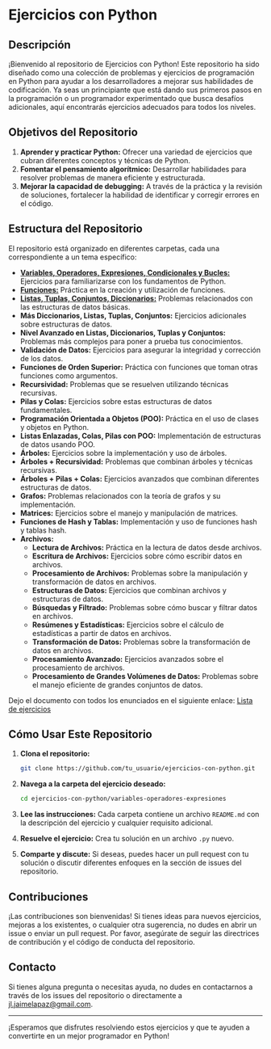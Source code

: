 # Ejercicios con Python

## Descripción

¡Bienvenido al repositorio de Ejercicios con Python! Este repositorio ha sido diseñado como una colección de problemas y ejercicios de programación en Python para ayudar a los desarrolladores a mejorar sus habilidades de codificación. Ya seas un principiante que está dando sus primeros pasos en la programación o un programador experimentado que busca desafíos adicionales, aquí encontrarás ejercicios adecuados para todos los niveles.

## Objetivos del Repositorio

1. **Aprender y practicar Python:** Ofrecer una variedad de ejercicios que cubran diferentes conceptos y técnicas de Python.
2. **Fomentar el pensamiento algorítmico:** Desarrollar habilidades para resolver problemas de manera eficiente y estructurada.
3. **Mejorar la capacidad de debugging:** A través de la práctica y la revisión de soluciones, fortalecer la habilidad de identificar y corregir errores en el código.

## Estructura del Repositorio

El repositorio está organizado en diferentes carpetas, cada una correspondiente a un tema específico:

- **[Variables, Operadores, Expresiones, Condicionales y Bucles:](./01_Variables_Operadores_Expresiones_Condicionales_Bucles)** Ejercicios para familiarizarse con los fundamentos de Python.
- **[Funciones:](./02_Funciones)** Práctica en la creación y utilización de funciones.
- **[Listas, Tuplas, Conjuntos, Diccionarios:](./03_Listas_Tuplas_Conjuntos_Diccionarios)** Problemas relacionados con las estructuras de datos básicas.
- **Más Diccionarios, Listas, Tuplas, Conjuntos:** Ejercicios adicionales sobre estructuras de datos.
- **Nivel Avanzado en Listas, Diccionarios, Tuplas y Conjuntos:** Problemas más complejos para poner a prueba tus conocimientos.
- **Validación de Datos:** Ejercicios para asegurar la integridad y corrección de los datos.
- **Funciones de Orden Superior:** Práctica con funciones que toman otras funciones como argumentos.
- **Recursividad:** Problemas que se resuelven utilizando técnicas recursivas.
- **Pilas y Colas:** Ejercicios sobre estas estructuras de datos fundamentales.
- **Programación Orientada a Objetos (POO):** Práctica en el uso de clases y objetos en Python.
- **Listas Enlazadas, Colas, Pilas con POO:** Implementación de estructuras de datos usando POO.
- **Árboles:** Ejercicios sobre la implementación y uso de árboles.
- **Árboles + Recursividad:** Problemas que combinan árboles y técnicas recursivas.
- **Árboles + Pilas + Colas:** Ejercicios avanzados que combinan diferentes estructuras de datos.
- **Grafos:** Problemas relacionados con la teoría de grafos y su implementación.
- **Matrices:** Ejercicios sobre el manejo y manipulación de matrices.
- **Funciones de Hash y Tablas:** Implementación y uso de funciones hash y tablas hash.
- **Archivos:**
  - **Lectura de Archivos:** Práctica en la lectura de datos desde archivos.
  - **Escritura de Archivos:** Ejercicios sobre cómo escribir datos en archivos.
  - **Procesamiento de Archivos:** Problemas sobre la manipulación y transformación de datos en archivos.
  - **Estructuras de Datos:** Ejercicios que combinan archivos y estructuras de datos.
  - **Búsquedas y Filtrado:** Problemas sobre cómo buscar y filtrar datos en archivos.
  - **Resúmenes y Estadísticas:** Ejercicios sobre el cálculo de estadísticas a partir de datos en archivos.
  - **Transformación de Datos:** Problemas sobre la transformación de datos en archivos.
  - **Procesamiento Avanzado:** Ejercicios avanzados sobre el procesamiento de archivos.
  - **Procesamiento de Grandes Volúmenes de Datos:** Problemas sobre el manejo eficiente de grandes conjuntos de datos.

Dejo el documento con todos los enunciados en el siguiente enlace: [Lista de ejercicios](Enunciados.md)

## Cómo Usar Este Repositorio

1. **Clona el repositorio:** 

    ```bash
    git clone https://github.com/tu_usuario/ejercicios-con-python.git
    ```

2. **Navega a la carpeta del ejercicio deseado:**

    ```bash
    cd ejercicios-con-python/variables-operadores-expresiones
    ```

3. **Lee las instrucciones:** Cada carpeta contiene un archivo `README.md` con la descripción del ejercicio y cualquier requisito adicional.
4. **Resuelve el ejercicio:** Crea tu solución en un archivo `.py` nuevo.
5. **Comparte y discute:** Si deseas, puedes hacer un pull request con tu solución o discutir diferentes enfoques en la sección de issues del repositorio.

## Contribuciones

¡Las contribuciones son bienvenidas! Si tienes ideas para nuevos ejercicios, mejoras a los existentes, o cualquier otra sugerencia, no dudes en abrir un issue o enviar un pull request. Por favor, asegúrate de seguir las directrices de contribución y el código de conducta del repositorio.

## Contacto

Si tienes alguna pregunta o necesitas ayuda, no dudes en contactarnos a través de los issues del repositorio o directamente a [jl.jaimelapaz@gmail.com](mailto:jl.jaimelapaz@gmail.com).

---

¡Esperamos que disfrutes resolviendo estos ejercicios y que te ayuden a convertirte en un mejor programador en Python!
